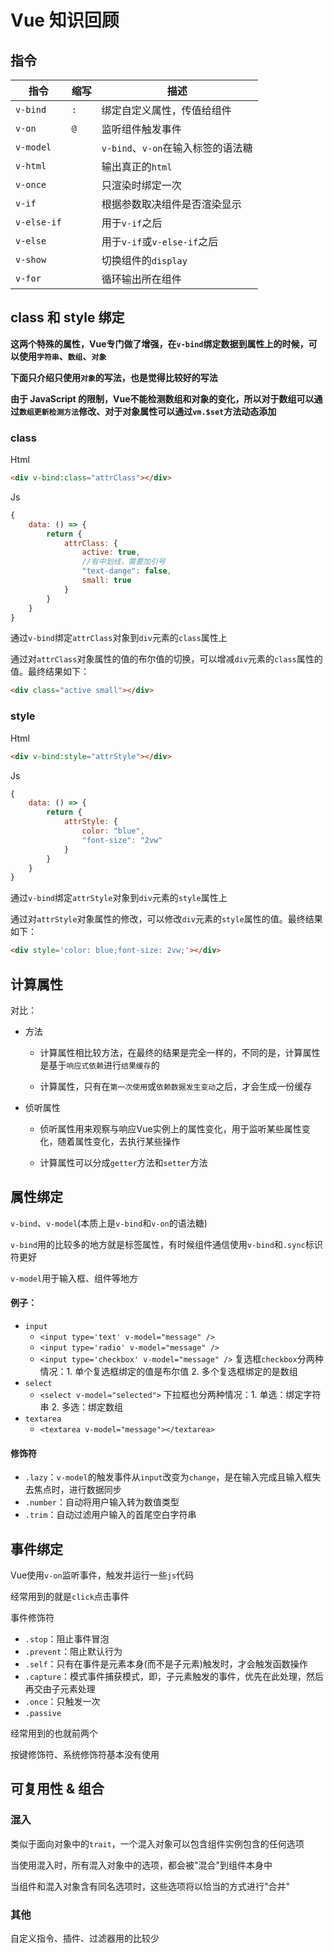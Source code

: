 # Vue 知识回顾

## 指令

| 指令 | 缩写 | 描述 |
|---|---|---|
| `v-bind` | `:` | 绑定自定义属性，传值给组件 |
| `v-on` | `@` | 监听组件触发事件 |
| `v-model` |  | `v-bind`、`v-on`在输入标签的语法糖 |
| `v-html` |  | 输出真正的`html` |
| `v-once` |  | 只渲染时绑定一次 |
| `v-if` |  | 根据参数取决组件是否渲染显示 |
| `v-else-if` |  | 用于`v-if`之后 |
| `v-else` |  | 用于`v-if`或`v-else-if`之后 |
| `v-show` |  | 切换组件的`display` |
| `v-for` |  | 循环输出所在组件 |


## class 和 style 绑定

**这两个特殊的属性，Vue专门做了增强，在`v-bind`绑定数据到属性上的时候，可以使用`字符串`、`数组`、`对象`**

**下面只介绍只使用`对象`的写法，也是觉得比较好的写法**

**由于 JavaScript 的限制，Vue不能检测数组和对象的变化，所以对于数组可以通过`数组更新检测方法`修改、对于对象属性可以通过`vm.$set`方法动态添加**

### class

Html
```html
<div v-bind:class="attrClass"></div>
```

Js
```js
{
    data: () => {
        return {
            attrClass: {
                active: true,
                //有中划线，需要加引号
                "text-dange": false,
                small: true
            }
        }
    }
}
```
通过`v-bind`绑定`attrClass`对象到`div`元素的`class`属性上

通过对`attrClass`对象属性的值的布尔值的切换，可以增减`div`元素的`class`属性的值。最终结果如下：
```html
<div class="active small"></div>
```

### style

Html
```html
<div v-bind:style="attrStyle"></div>
```

Js
```js
{
    data: () => {
        return {
            attrStyle: {
                color: "blue",
                "font-size": "2vw"
            }
        }
    }
}
```
通过`v-bind`绑定`attrStyle`对象到`div`元素的`style`属性上

通过对`attrStyle`对象属性的修改，可以修改`div`元素的`style`属性的值。最终结果如下：
```html
<div style='color: blue;font-size: 2vw;'></div>
```

## 计算属性

对比：

* 方法
  * 计算属性相比较方法，在最终的结果是完全一样的，不同的是，计算属性是基于`响应式依赖`进行`结果缓存`的

  * 计算属性，只有在`第一次使用`或`依赖数据发生变动`之后，才会生成一份缓存

* 侦听属性

  * 侦听属性用来观察与响应Vue实例上的属性变化，用于监听某些属性变化，随着属性变化，去执行某些操作

  * 计算属性可以分成`getter`方法和`setter`方法


## 属性绑定

`v-bind`、`v-model`(本质上是`v-bind`和`v-on`的语法糖)

`v-bind`用的比较多的地方就是标签属性，有时候组件通信使用`v-bind`和`.sync`标识符更好

`v-model`用于输入框、组件等地方

#### 例子：

* `input`
  * `<input type='text' v-model="message" />`
  * `<input type='radio' v-model="message" />`
  * `<input type='checkbox' v-model="message" />` 
    复选框`checkbox`分两种情况：1. 单个复选框绑定的值是布尔值 2. 多个复选框绑定的是数组
* `select`
  * `<select v-model="selected">`
    下拉框也分两种情况：1. 单选：绑定字符串 2. 多选：绑定数组
* `textarea`
  * `<textarea v-model="message"></textarea>`

#### 修饰符

* `.lazy`：`v-model`的触发事件从`input`改变为`change`，是在输入完成且输入框失去焦点时，进行数据同步
* `.number`：自动将用户输入转为数值类型
* `.trim`：自动过滤用户输入的首尾空白字符串


## 事件绑定

Vue使用`v-on`监听事件，触发并运行一些`js`代码

经常用到的就是`click`点击事件

事件修饰符

* `.stop`：阻止事件冒泡
* `.prevent`：阻止默认行为
* `.self`：只有在事件是元素本身(而不是子元素)触发时，才会触发函数操作
* `.capture`：模式事件捕获模式，即，子元素触发的事件，优先在此处理，然后再交由子元素处理
* `.once`：只触发一次
* `.passive`

经常用到的也就前两个

按键修饰符、系统修饰符基本没有使用

## 可复用性 & 组合


### 混入

类似于面向对象中的`trait`，一个混入对象可以包含组件实例包含的任何选项

当使用混入时，所有混入对象中的选项，都会被"混合"到组件本身中

当组件和混入对象含有同名选项时，这些选项将以恰当的方式进行"合并"


### 其他

自定义指令、插件、过滤器用的比较少



